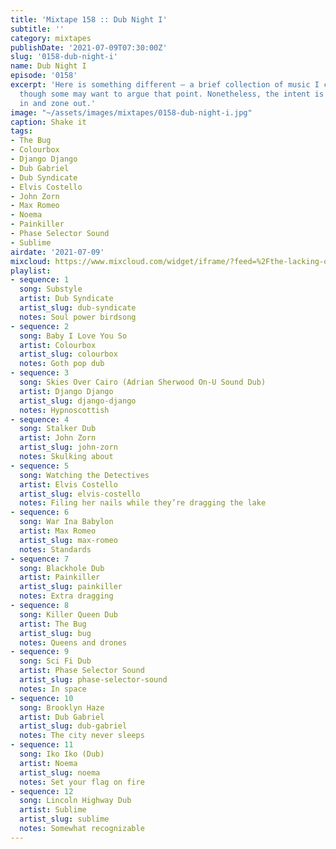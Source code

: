 ```yaml
---
title: 'Mixtape 158 :: Dub Night I'
subtitle: ''
category: mixtapes
publishDate: '2021-07-09T07:30:00Z'
slug: '0158-dub-night-i'
name: Dub Night I
episode: '0158'
excerpt: 'Here is something different — a brief collection of music I consider "dub",
  though some may want to argue that point. Nonetheless, the intent is clear: tune
  in and zone out.'
image: "~/assets/images/mixtapes/0158-dub-night-i.jpg"
caption: Shake it
tags:
- The Bug
- Colourbox
- Django Django
- Dub Gabriel
- Dub Syndicate
- Elvis Costello
- John Zorn
- Max Romeo
- Noema
- Painkiller
- Phase Selector Sound
- Sublime
airdate: '2021-07-09'
mixcloud: https://www.mixcloud.com/widget/iframe/?feed=%2Fthe-lacking-org%2Frvxrol-158-dub-night-i%2F&hide_artwork=1&hide_cover=1
playlist:
- sequence: 1
  song: Substyle
  artist: Dub Syndicate
  artist_slug: dub-syndicate
  notes: Soul power birdsong
- sequence: 2
  song: Baby I Love You So
  artist: Colourbox
  artist_slug: colourbox
  notes: Goth pop dub
- sequence: 3
  song: Skies Over Cairo (Adrian Sherwood On-U Sound Dub)
  artist: Django Django
  artist_slug: django-django
  notes: Hypnoscottish
- sequence: 4
  song: Stalker Dub
  artist: John Zorn
  artist_slug: john-zorn
  notes: Skulking about
- sequence: 5
  song: Watching the Detectives
  artist: Elvis Costello
  artist_slug: elvis-costello
  notes: Filing her nails while they’re dragging the lake
- sequence: 6
  song: War Ina Babylon
  artist: Max Romeo
  artist_slug: max-romeo
  notes: Standards
- sequence: 7
  song: Blackhole Dub
  artist: Painkiller
  artist_slug: painkiller
  notes: Extra dragging
- sequence: 8
  song: Killer Queen Dub
  artist: The Bug
  artist_slug: bug
  notes: Queens and drones
- sequence: 9
  song: Sci Fi Dub
  artist: Phase Selector Sound
  artist_slug: phase-selector-sound
  notes: In space
- sequence: 10
  song: Brooklyn Haze
  artist: Dub Gabriel
  artist_slug: dub-gabriel
  notes: The city never sleeps
- sequence: 11
  song: Iko Iko (Dub)
  artist: Noema
  artist_slug: noema
  notes: Set your flag on fire
- sequence: 12
  song: Lincoln Highway Dub
  artist: Sublime
  artist_slug: sublime
  notes: Somewhat recognizable
---
```


